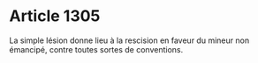 # Article 1305

La simple lésion donne lieu à la rescision en faveur du mineur non émancipé, contre toutes sortes de conventions.
